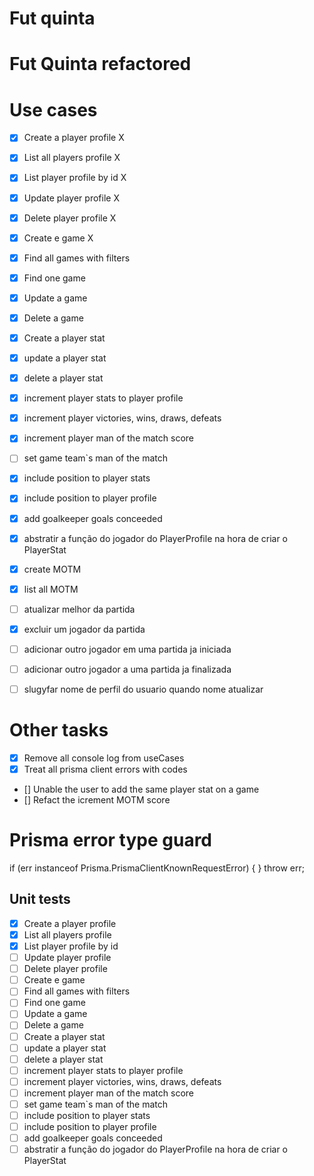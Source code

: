 
# Fut quinta

# Fut Quinta refactored


# Use cases

- [x] Create a player profile X
- [x] List all players profile X
- [x] List player profile by id X
- [x] Update player profile X
- [x] Delete player profile X
- [x] Create e game X
- [x] Find all games with filters
- [x] Find one game
- [x] Update a game
- [x] Delete a game
- [x] Create a player stat
- [x] update a player stat
- [x] delete a player stat
- [x] increment player stats to player profile
- [x] increment player victories, wins, draws, defeats
- [x] increment player man of the match score
- [ ] set game team`s man of the match
- [x] include position to player stats
- [x] include position to player profile
- [x] add goalkeeper goals conceeded
- [x] abstratir a função do jogador do PlayerProfile na hora de criar o PlayerStat
- [x] create MOTM
- [x] list all MOTM
- [ ] atualizar melhor da partida
- [x] excluir um jogador da partida
- [ ] adicionar outro jogador em uma partida ja iniciada
- [ ] adicionar outro jogador a uma partida ja finalizada 
- [ ] slugyfar nome de perfil do usuario quando nome atualizar



# Other tasks

- [x] Remove all console log from useCases
- [x] Treat all prisma client errors with codes
- [] Unable the user to add the same player stat on a game
- [] Refact the icrement MOTM score





# Prisma error type guard
if (err instanceof Prisma.PrismaClientKnownRequestError) {
      }
      throw err;


## Unit tests

- [x] Create a player profile 
- [x] List all players profile 
- [x] List player profile by id 
- [ ] Update player profile 
- [ ] Delete player profile 
- [ ] Create e game 
- [ ] Find all games with filters
- [ ] Find one game
- [ ] Update a game
- [ ] Delete a game
- [ ] Create a player stat
- [ ] update a player stat
- [ ] delete a player stat
- [ ] increment player stats to player profile
- [ ] increment player victories, wins, draws, defeats
- [ ] increment player man of the match score
- [ ] set game team`s man of the match
- [ ] include position to player stats
- [ ] include position to player profile
- [ ] add goalkeeper goals conceeded
- [ ] abstratir a função do jogador do PlayerProfile na hora de criar o PlayerStat